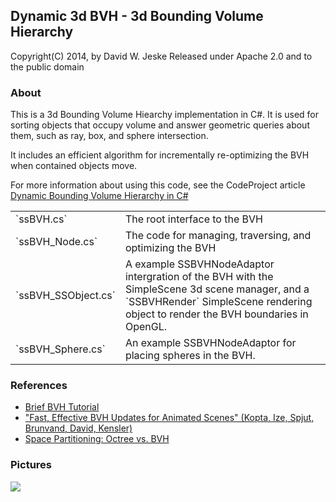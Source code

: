 ## Dynamic 3d BVH - 3d Bounding Volume Hierarchy

Copyright(C) 2014, by David W. Jeske
Released under Apache 2.0 and to the public domain

### About

This is a 3d Bounding Volume Hiearchy implementation in C#. It is used for sorting objects that occupy 
volume and answer geometric queries about them, such as ray, box, and sphere intersection. 

It includes an efficient algorithm for incrementally re-optimizing the BVH when contained objects move. 

For more information about using this code, see the CodeProject article [Dynamic Bounding Volume Hierarchy in C#](https://www.codeproject.com/Articles/832957/Dynamic-Bounding-Volume-Hiearchy-in-Csharp)

<table>
<tr>
<td>`ssBVH.cs`</td>
<td> The root interface to the BVH </td></tr>
<tr>
<td>`ssBVH_Node.cs`</td>
<td> The code for managing, traversing, and optimizing the BVH </td></tr>
<tr>
<td>`ssBVH_SSObject.cs`</td>
<td> A example SSBVHNodeAdaptor intergration of the BVH with the SimpleScene 3d scene manager, and a `SSBVHRender` SimpleScene rendering object to render the BVH boundaries in OpenGL. </td></tr>
<tr>
<td>`ssBVH_Sphere.cs`</td>
<td> An example SSBVHNodeAdaptor for placing spheres in the BVH.</td></tr>
</table>

### References

* [Brief BVH Tutorial](http://www.3dmuve.com/3dmblog/?p=182)
* ["Fast, Effective BVH Updates for Animated Scenes" (Kopta, Ize, Spjut, Brunvand, David, Kensler)](https://github.com/jeske/SimpleScene/blob/master/SimpleScene/Util/ssBVH/docs/BVH_fast_effective_updates_for_animated_scenes.pdf)
* [Space Partitioning: Octree vs. BVH](http://thomasdiewald.com/blog/?p=1488)

### Pictures

<img src="https://www.codeproject.com/KB/openGL/832957/Screen_Shot_2014-11-15_at_9.42.26_AM.png">

